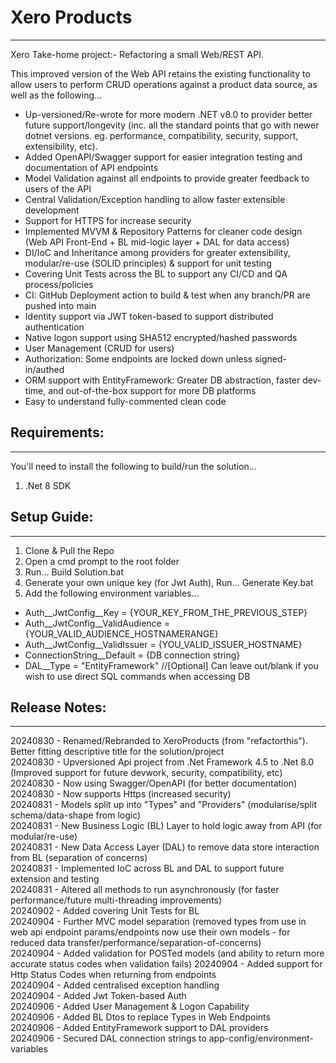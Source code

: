 # Xero Products
---------------

Xero Take-home project:- Refactoring a small Web/REST API.  

This improved version of the Web API retains the existing functionality to allow users to perform CRUD operations against a product data source, as well as the following...  

- Up-versioned/Re-wrote for more modern .NET v8.0 to provider better future support/longevity (inc. all the standard points that go with newer dotnet versions. eg. performance, compatibility, security, support, extensibility, etc).  
- Added OpenAPI/Swagger support for easier integration testing and documentation of API endpoints  
- Model Validation against all endpoints to provide greater feedback to users of the API
- Central Validation/Exception handling to allow faster extensible development
- Support for HTTPS for increase security  
- Implemented MVVM & Repository Patterns for cleaner code design (Web API Front-End + BL mid-logic layer + DAL for data access)  
- DI/IoC and Inheritance among providers for greater extensibility, modular/re-use (SOLID principles) & support for unit testing  
- Covering Unit Tests across the BL to support any CI/CD and QA process/policies  
- CI: GitHub Deployment action to build & test when any branch/PR are pushed into main  
- Identity support via JWT token-based to support distributed authentication  
- Native logon support using SHA512 encrypted/hashed passwords  
- User Management (CRUD for users)  
- Authorization: Some endpoints are locked down unless signed-in/authed  
- ORM support with EntityFramework: Greater DB abstraction, faster dev-time, and out-of-the-box support for more DB platforms  
- Easy to understand fully-commented clean code  


## Requirements:
----------------
You'll need to install the following to build/run the solution...  
1. .Net 8 SDK


## Setup Guide:
---------------
1. Clone & Pull the Repo  
2. Open a cmd prompt to the root folder  
3. Run... Build Solution.bat  
4. Generate your own unique key (for Jwt Auth), Run... Generate Key.bat
5. Add the following environment variables...
  - Auth__JwtConfig__Key = {YOUR_KEY_FROM_THE_PREVIOUS_STEP}
  - Auth__JwtConfig__ValidAudience = {YOUR_VALID_AUDIENCE_HOSTNAMERANGE}
  - Auth__JwtConfig__ValidIssuer =  {YOU_VALID_ISSUER_HOSTNAME}
  - ConnectionString__Default = {DB connection string}
  - DAL__Type = "EntityFramework" //[Optional] Can leave out/blank if you wish to use direct SQL commands when accessing DB



## Release Notes: 
-----------------
20240830 - Renamed/Rebranded to XeroProducts (from "refactorthis"). Better fitting descriptive title for the solution/project  
20240830 - Upversioned Api project from .Net Framework 4.5 to .Net 8.0 (Improved support for future devwork, security, compatibility, etc)  
20240830 - Now using Swagger/OpenAPI (for better documentation)  
20240830 - Now supports Https (increased security)  
20240831 - Models split up into "Types" and "Providers" (modularise/split schema/data-shape from logic)  
20240831 - New Business Logic (BL) Layer to hold logic away from API (for modular/re-use)  
20240831 - New Data Access Layer (DAL) to remove data store interaction from BL (separation of concerns)  
20240831 - Implemented IoC across BL and DAL to support future extension and testing  
20240831 - Altered all methods to run asynchronously (for faster performance/future multi-threading improvements)  
20240902 - Added covering Unit Tests for BL  
20240904 - Further MVC model separation (removed types from use in web api endpoint params/endpoints now use their own models - for reduced data transfer/performance/separation-of-concerns)  
20240904 - Added validation for POSTed models (and ability to return more accurate status codes when validation fails)
20240904 - Added support for Http Status Codes when returning from endpoints  
20240904 - Added centralised exception handling  
20240904 - Added Jwt Token-based Auth  
20240906 - Added User Management & Logon Capability  
20240906 - Added BL Dtos to replace Types in Web Endpoints  
20240906 - Added EntityFramework support to DAL providers  
20240906 - Secured DAL connection strings to app-config/environment-variables  
